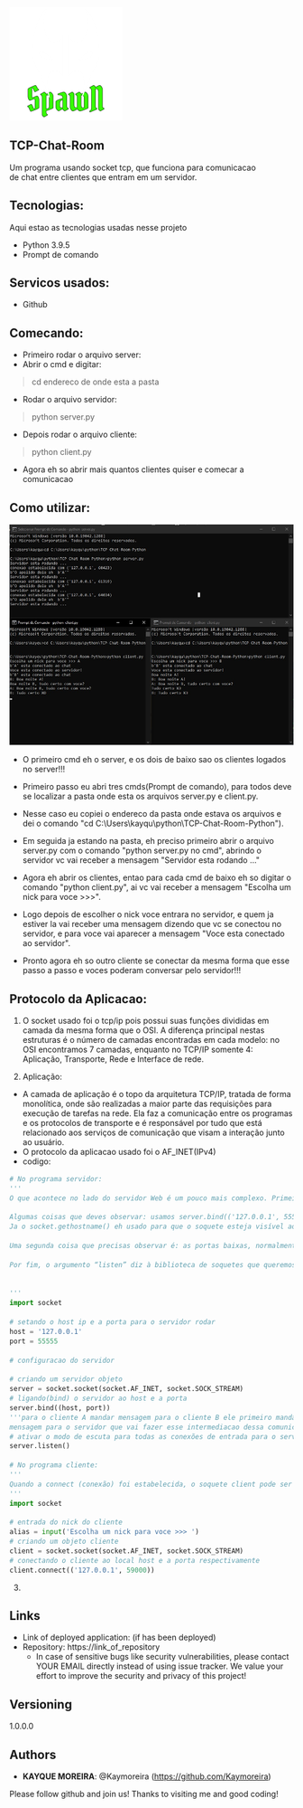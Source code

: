 ![Logo do Projeto](./assets/logo-spawn2.png)
 
## TCP-Chat-Room
 
Um programa usando socket tcp, que funciona para comunicacao <br> de chat entre clientes que entram em um servidor.
 
 
## Tecnologias: 
 
Aqui estao as tecnologias usadas nesse projeto
 
* Python  3.9.5
* Prompt de comando
 
 
## Servicos usados:
 
* Github 


## Comecando:
 
* Primeiro rodar o arquivo server:
* Abrir o cmd e digitar:
>    cd endereco de onde esta a pasta
* Rodar o arquivo servidor:
>    python server.py
* Depois rodar o arquivo cliente:
>    python client.py
* Agora eh so abrir mais quantos clientes quiser e comecar a comunicacao
 
## Como utilizar:
 
![](./assets/Screenshot_1.jpg)

* O primeiro cmd eh o server, e os dois de baixo sao os clientes logados no server!!!

* Primeiro passo eu abri tres cmds(Prompt de comando), para todos deve se localizar a pasta onde esta os arquivos server.py e client.py.  
* Nesse caso eu copiei o endereco da pasta onde estava os arquivos e dei o comando "cd C:\Users\kayqu\python\TCP-Chat-Room-Python"). 
* Em seguida ja estando na pasta, eh preciso primeiro abrir o arquivo server.py com o comando "python server.py no cmd", abrindo o servidor vc vai receber a mensagem "Servidor esta rodando ..." 
* Agora eh abrir os clientes, entao para cada cmd de baixo eh so digitar o comando "python client.py", ai vc vai receber a mensagem "Escolha um nick para voce >>>".
* Logo depois de escolher o nick voce entrara no servidor, e quem ja estiver la vai receber uma mensagem dizendo que vc se conectou no servidor, e para voce vai aparecer a mensagem "Voce esta conectado ao servidor".
* Pronto agora eh so outro cliente se conectar da mesma forma que esse passo a passo e voces poderam conversar pelo servidor!!!

 
 
## Protocolo da Aplicacao:
 
1.  O socket usado foi o tcp/ip pois possui suas funções divididas em camada da mesma forma que o OSI. A diferença principal nestas estruturas é o número de camadas encontradas em cada modelo: no OSI encontramos 7 camadas, enquanto no TCP/IP somente 4: Aplicação, Transporte, Rede e Interface de rede.

2. Aplicação:
* A camada de aplicação é o topo da arquitetura TCP/IP, tratada de forma monolítica, onde são realizadas a maior parte das requisições para execução de tarefas na rede. Ela faz a comunicação entre os programas e os protocolos de transporte e é responsável por tudo que está relacionado aos serviços de comunicação que visam a interação junto ao usuário.
* O protocolo da aplicacao usado foi o AF_INET(IPv4)
* codigo: 
 ~~~python
 # No programa servidor:
 '''
 O que acontece no lado do servidor Web é um pouco mais complexo. Primeiro, o Servidor Web cria um “soquete tipo servidor”:
 
 Algumas coisas que deves observar: usamos server.bind(('127.0.0.1', 55555)) que eh soquete do tipo “servidor”, mas esse so esta visível dentro do computador em que está sendo executado. server.bind(('', 80)) determina que o soquete estará acessível por qualquer computador que possuas o endereço IP do computador.
 Ja o socket.gethostname() eh usado para que o soquete esteja visível ao mundo exterior.

Uma segunda coisa que precisas observar é: as portas baixas, normalmente estão reservadas para serviços “bem conhecidos”, tais como (HTTP, SNMP etc). Como essa eh apenas uma atividade de redes, utilizei um número alto (55555).

Por fim, o argumento “listen” diz à biblioteca de soquetes que queremos enfileirar no máximo 5 requisições de conexão (normalmente o máximo) antes de recusar começar a recusar conexões externas. Caso o resto do código esteja escrito corretamente, isso deverá ser o suficiente.

 
 '''
 import socket

 # setando o host ip e a porta para o servidor rodar
 host = '127.0.0.1'
 port = 55555

 # configuracao do servidor

 # criando um servidor objeto
 server = socket.socket(socket.AF_INET, socket.SOCK_STREAM)
 # ligando(bind) o servidor ao host e a porta
 server.bind((host, port))
 '''para o cliente A mandar mensagem para o cliente B ele primeiro manda a 
 mensagem para o servidor que vai fazer esse intermediacao dessa comunicacao'''
 # ativar o modo de escuta para todas as conexões de entrada para o servidor
 server.listen()
 
 # No programa cliente:
 '''
Quando a connect (conexão) foi estabelecida, o soquete client pode ser utilizado para enviar uma solicitação de texto para a página. O mesmo soquete é que irá ler a resposta e, em seguida, o mesmo será destruído. Isso mesmo, será destruído. Os soquetes de Clientes normalmente são usados apenas numa única transação (troca) (ou um pequeno conjunto sequencial de transações).
 '''
 import socket

 # entrada do nick do cliente
 alias = input('Escolha um nick para voce >>> ')
 # criando um objeto cliente
 client = socket.socket(socket.AF_INET, socket.SOCK_STREAM)
 # conectando o cliente ao local host e a porta respectivamente
 client.connect(('127.0.0.1', 59000))
 
 ~~~
3. 
  
  
 
 
## Links
 
  - Link of deployed application: (if has been deployed)
  - Repository: https://link_of_repository
    - In case of sensitive bugs like security vulnerabilities, please contact
      YOUR EMAIL directly instead of using issue tracker. We value your effort
      to improve the security and privacy of this project!
 
 
## Versioning
 
1.0.0.0
 
 
## Authors
 
* **KAYQUE MOREIRA**: @Kaymoreira (https://github.com/Kaymoreira)
 
 
Please follow github and join us!
Thanks to visiting me and good coding!



